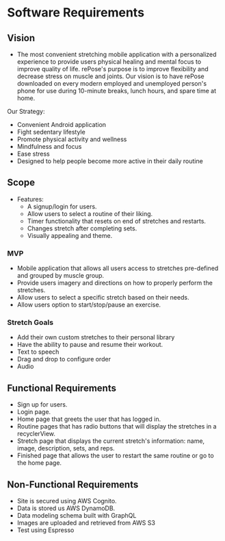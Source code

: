 # Software Requirements

## Vision

- The most convenient stretching mobile application with a personalized experience to provide users physical healing and mental focus to improve quality of life. rePose's purpose is to improve flexibility and decrease stress on muscle and joints. Our vision is to have rePose downloaded on every modern employed and unemployed person's phone for use during 10-minute breaks, lunch hours, and spare time at home.

Our Strategy: 
- Convenient Android application
- Fight sedentary lifestyle
- Promote physical activity and wellness
- Mindfulness and focus
- Ease stress
- Designed to help people become more active in their daily routine

## Scope

- Features:
  - A signup/login for users.
  - Allow users to select a routine of their liking.
  - Timer functionality that resets on end of stretches and restarts.
  - Changes stretch after completing sets.
  - Visually appealing and theme.

### MVP

- Mobile application that allows all users access to stretches pre-defined and grouped by muscle group.
- Provide users imagery and directions on how to properly perform the stretches.
- Allow users to select a specific stretch based on their needs.
- Allow users option to start/stop/pause an exercise.

### Stretch Goals

- Add their own custom stretches to their personal library
- Have the ability to pause and resume their workout.
- Text to speech
- Drag and drop to configure order
- Audio

## Functional Requirements

- Sign up for users.
- Login page.
- Home page that greets the user that has logged in.
- Routine pages that has radio buttons that will display the stretches  in a recyclerView.
- Stretch page that displays the current stretch's information: name, image, description, sets, and reps.
- Finished page that allows the user to restart the same routine or go to the home page.

## Non-Functional Requirements

- Site is secured using AWS Cognito.
- Data is stored us AWS DynamoDB.
- Data modeling schema built with GraphQL
- Images are uploaded and retrieved from AWS S3
- Test using Espresso
